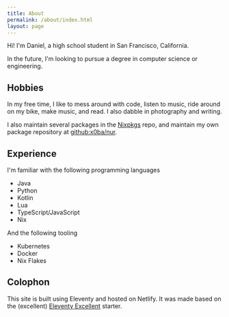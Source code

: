 ```yaml
---
title: About
permalink: /about/index.html
layout: page
---
```


Hi! I'm Daniel, a high school student in San Francisco, California.

In the future, I'm looking to pursue a degree in computer science or engineering.

## Hobbies

In my free time, I like to mess around with code, listen to music, ride around on my bike, make music, and read. I also dabble in photography and writing.

I also maintain several packages in the [Nixpkgs](https://github.com/nixos/nixpkgs) repo, and maintain my own package repository at [github:x0ba/nur](https://github.com/x0ba/nur).

## Experience

I'm familiar with the following programming languages

- Java
- Python
- Kotlin
- Lua
- TypeScript/JavaScript
- Nix

And the following tooling

- Kubernetes
- Docker
- Nix Flakes

## Colophon

This site is built using Eleventy and hosted on Netlify. It was made based on the (excellent) [Eleventy Excellent](https://github.com/madrilene/eleventy-excellent) starter.
